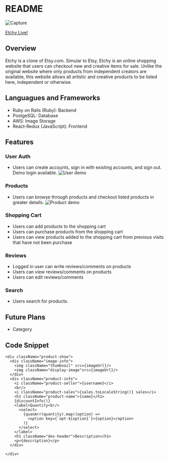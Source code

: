 # README

![Capture](https://user-images.githubusercontent.com/70730501/114972517-7e096e00-9e33-11eb-94eb-660e26337825.PNG)

[Etchy Live!](https://etchy-etsy.herokuapp.com/#/)

## Overview
Etchy is a clone of Etsy.com. Simular to Etsy, Etchy is an online shopping website that users can checkout new and creative items for sale. Unlike the original website where only products from independent creators are available, this website allows all artistic and creative products to be listed here, independent or otherwise.  

## Languagues and Frameworks

* Ruby on Rails (Ruby): Backend
* PostgeSQL: Database 
* AWS: Image Storage
* React-Redux (JavaScript): Frontend

## Features
### User Auth
* Users can create accounts, sign in with existing accounts, and sign out. Demo login available.
![User demo](https://media.giphy.com/media/zTwvIklAmGZJkGtRJh/giphy.gif) 
### Products
* Users can browse through products and checkout listed products in greater details. 
![Product demo](https://media.giphy.com/media/21lQjkeG4fHBF3Z3vy/giphy.gif)
### Shopping Cart
* Users can add products to the shopping cart
* Users can purchase products from the shopping cart
* Users can view products added to the shopping cart from previous visits that have not been purchase
### Reviews
* Logged in user can write reviews/comments on products
* Users can view reviews/comments on products
* Users can edit reviews/comments
### Search 
* Users search for products.
## Future Plans
* Category
## Code Snippet
````
<div className="product-show">
  <div className="image-info">
    <img className="thumbnail" src={imageUrl}/>
    <img className="display-image"src={imageUrl}/>
  </div>
  <div className="product-info">
    <i className="product-seller">{username}</i>
    <br/>
    <i className="product-sales">{sales.toLocaleString()} sales</i>
    <h1 className="product-name">{name}</h1>
    {discountInfo()}
    <label>Quantity<br/>
      <select>
        {quanArr(quantity).map((option) => 
          <option key={`opt-${option}`}>{option}</option>
        )}
      </select>
    </label>
    <h1 className="des-header">Description</h1>
    <p>{description}</p>
  </div>

</div>
````
